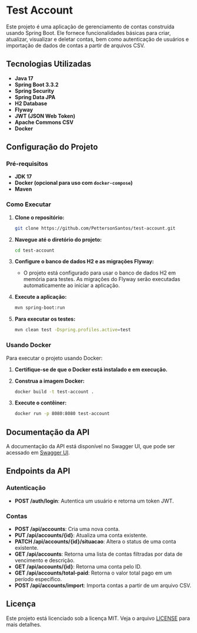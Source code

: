 # **Test Account**

Este projeto é uma aplicação de gerenciamento de contas construída usando Spring Boot. Ele fornece funcionalidades básicas para criar, atualizar, visualizar e deletar contas, bem como autenticação de usuários e importação de dados de contas a partir de arquivos CSV.

## **Tecnologias Utilizadas**

- **Java 17**
- **Spring Boot 3.3.2**
- **Spring Security**
- **Spring Data JPA**
- **H2 Database**
- **Flyway**
- **JWT (JSON Web Token)**
- **Apache Commons CSV**
- **Docker**

## **Configuração do Projeto**

### **Pré-requisitos**

- **JDK 17**
- **Docker (opcional para uso com `docker-compose`)**
- **Maven**

### **Como Executar**

1. **Clone o repositório:**
    ```bash
    git clone https://github.com/PettersonSantos/test-account.git
    ```

2. **Navegue até o diretório do projeto:**
    ```bash
    cd test-account
    ```

3. **Configure o banco de dados H2 e as migrações Flyway:**

    - O projeto está configurado para usar o banco de dados H2 em memória para testes. As migrações do Flyway serão executadas automaticamente ao iniciar a aplicação.

4. **Execute a aplicação:**
    ```bash
    mvn spring-boot:run
    ```

5. **Para executar os testes:**
    ```bash
    mvn clean test -Dspring.profiles.active=test
    ```

### **Usando Docker**

Para executar o projeto usando Docker:

1. **Certifique-se de que o Docker está instalado e em execução.**

2. **Construa a imagem Docker:**
    ```bash
    docker build -t test-account .
    ```

3. **Execute o contêiner:**
    ```bash
    docker run -p 8080:8080 test-account
    ```

## **Documentação da API**

A documentação da API está disponível no Swagger UI, que pode ser acessado em [Swagger UI](http://localhost:8080/swagger-ui/index.html).

## **Endpoints da API**

### **Autenticação**

- **POST /auth/login**: Autentica um usuário e retorna um token JWT.

### **Contas**

- **POST /api/accounts**: Cria uma nova conta.
- **PUT /api/accounts/{id}**: Atualiza uma conta existente.
- **PATCH /api/accounts/{id}/situacao**: Altera o status de uma conta existente.
- **GET /api/accounts**: Retorna uma lista de contas filtradas por data de vencimento e descrição.
- **GET /api/accounts/{id}**: Retorna uma conta pelo ID.
- **GET /api/accounts/total-paid**: Retorna o valor total pago em um período específico.
- **POST /api/accounts/import**: Importa contas a partir de um arquivo CSV.

## **Licença**

Este projeto está licenciado sob a licença MIT. Veja o arquivo [LICENSE](LICENSE) para mais detalhes.
